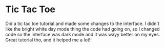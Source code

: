 # Tic Tac Toe

Did a tic tac toe tutorial and made some changes to the interface. I didn't like the bright white day mode thing the code had going on, so I changed code so the interface was dark mode and it was wayy better on my eyes. Great tutorial tho, and it helped me a lot!!
